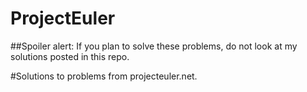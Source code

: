 ProjectEuler
============

##Spoiler alert: If you plan to solve these problems, do not look at my solutions posted in this repo.

#Solutions to problems from projecteuler.net.


